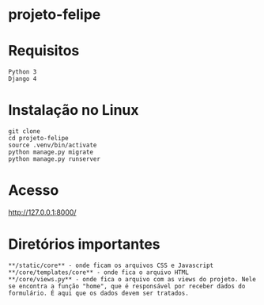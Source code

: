 # projeto-felipe

# Requisitos

```
Python 3
Django 4
```

# Instalação no Linux

```
git clone 
cd projeto-felipe
source .venv/bin/activate
python manage.py migrate
python manage.py runserver
```

# Acesso

http://127.0.0.1:8000/

# Diretórios importantes

```
**/static/core** - onde ficam os arquivos CSS e Javascript
**/core/templates/core** - onde fica o arquivo HTML
**/core/views.py** - onde fica o arquivo com as views do projeto. Nele se encontra a função "home", que é responsável por receber dados do formulário. É aqui que os dados devem ser tratados.

```
